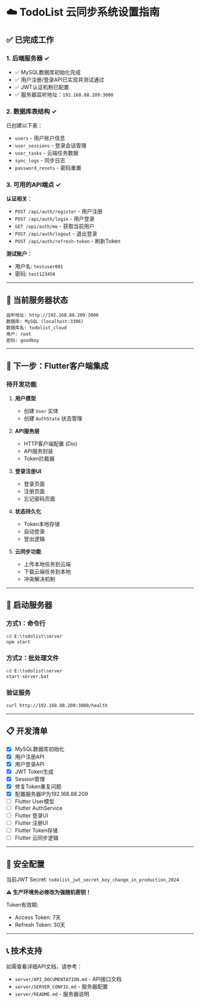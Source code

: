 # ☁️ TodoList 云同步系统设置指南

## ✅ 已完成工作

### 1. 后端服务器 ✓

- ✅ MySQL数据库初始化完成
- ✅ 用户注册/登录API已实现并测试通过
- ✅ JWT认证机制已配置
- ✅ 服务器监听地址：`192.168.88.209:3000`

### 2. 数据库表结构 ✓

已创建以下表：
- `users` - 用户账户信息
- `user_sessions` - 登录会话管理
- `user_tasks` - 云端任务数据
- `sync_logs` - 同步日志
- `password_resets` - 密码重置

### 3. 可用的API端点 ✓

**认证相关**：
- `POST /api/auth/register` - 用户注册
- `POST /api/auth/login` - 用户登录  
- `GET /api/auth/me` - 获取当前用户
- `POST /api/auth/logout` - 退出登录
- `POST /api/auth/refresh-token` - 刷新Token

**测试账户**：
- 用户名: `testuser001`
- 密码: `test123456`

---

## 🔄 当前服务器状态

```
监听地址: http://192.168.88.209:3000
数据库: MySQL (localhost:3306)
数据库名: todolist_cloud
用户: root
密码: goodboy
```

---

## 📱 下一步：Flutter客户端集成

### 待开发功能

1. **用户模型** 
   - 创建 `User` 实体
   - 创建 `AuthState` 状态管理

2. **API服务层**
   - HTTP客户端配置 (Dio)
   - API服务封装
   - Token拦截器

3. **登录注册UI**
   - 登录页面
   - 注册页面
   - 忘记密码页面

4. **状态持久化**
   - Token本地存储
   - 自动登录
   - 登出逻辑

5. **云同步功能**
   - 上传本地任务到云端
   - 下载云端任务到本地
   - 冲突解决机制

---

## 🚀 启动服务器

### 方式1：命令行
```bash
cd E:\todolist\server
npm start
```

### 方式2：批处理文件
```bash
cd E:\todolist\server
start-server.bat
```

### 验证服务
```bash
curl http://192.168.88.209:3000/health
```

---

## 📋 开发清单

- [x] MySQL数据库初始化
- [x] 用户注册API
- [x] 用户登录API
- [x] JWT Token生成
- [x] Session管理
- [x] 修复Token重复问题
- [x] 配置服务器IP为192.168.88.209
- [ ] Flutter User模型
- [ ] Flutter AuthService
- [ ] Flutter 登录UI
- [ ] Flutter 注册UI
- [ ] Flutter Token存储
- [ ] Flutter 云同步逻辑

---

## 🔐 安全配置

当前JWT Secret: `todolist_jwt_secret_key_change_in_production_2024`

**⚠️ 生产环境务必修改为强随机密钥！**

Token有效期:
- Access Token: 7天
- Refresh Token: 30天

---

## 📞 技术支持

如需查看详细API文档，请参考：
- `server/API_DOCUMENTATION.md` - API接口文档
- `server/SERVER_CONFIG.md` - 服务器配置
- `server/README.md` - 服务器说明

